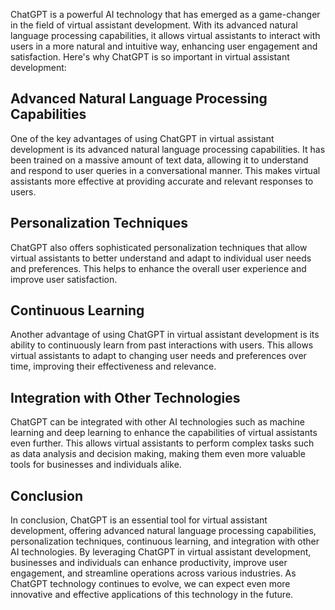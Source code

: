 

ChatGPT is a powerful AI technology that has emerged as a game-changer in the field of virtual assistant development. With its advanced natural language processing capabilities, it allows virtual assistants to interact with users in a more natural and intuitive way, enhancing user engagement and satisfaction. Here's why ChatGPT is so important in virtual assistant development:

Advanced Natural Language Processing Capabilities
-------------------------------------------------

One of the key advantages of using ChatGPT in virtual assistant development is its advanced natural language processing capabilities. It has been trained on a massive amount of text data, allowing it to understand and respond to user queries in a conversational manner. This makes virtual assistants more effective at providing accurate and relevant responses to users.

Personalization Techniques
--------------------------

ChatGPT also offers sophisticated personalization techniques that allow virtual assistants to better understand and adapt to individual user needs and preferences. This helps to enhance the overall user experience and improve user satisfaction.

Continuous Learning
-------------------

Another advantage of using ChatGPT in virtual assistant development is its ability to continuously learn from past interactions with users. This allows virtual assistants to adapt to changing user needs and preferences over time, improving their effectiveness and relevance.

Integration with Other Technologies
-----------------------------------

ChatGPT can be integrated with other AI technologies such as machine learning and deep learning to enhance the capabilities of virtual assistants even further. This allows virtual assistants to perform complex tasks such as data analysis and decision making, making them even more valuable tools for businesses and individuals alike.

Conclusion
----------

In conclusion, ChatGPT is an essential tool for virtual assistant development, offering advanced natural language processing capabilities, personalization techniques, continuous learning, and integration with other AI technologies. By leveraging ChatGPT in virtual assistant development, businesses and individuals can enhance productivity, improve user engagement, and streamline operations across various industries. As ChatGPT technology continues to evolve, we can expect even more innovative and effective applications of this technology in the future.
